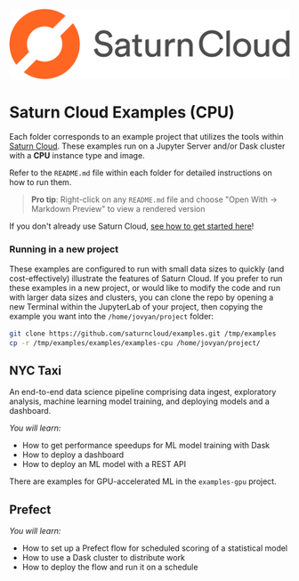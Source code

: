 ![Saturn Cloud](saturn.png)

# Saturn Cloud Examples (CPU)

Each folder corresponds to an example project that utilizes the tools within [Saturn Cloud](https://www.saturncloud.io/s/). These examples run on a Jupyter Server and/or Dask cluster with a **CPU** instance type and image.

Refer to the `README.md` file within each folder for detailed instructions on how to run them.

> **Pro tip**: Right-click on any `README.md` file and choose "Open With -> Markdown Preview" to view a rendered version

If you don't already use Saturn Cloud, [see how to get started here](https://www.saturncloud.io/docs/getting-started/)!

### Running in a new project

These examples are configured to run with small data sizes to quickly (and cost-effectively) illustrate the features of Saturn Cloud. If you prefer to run these examples in a new project, or would like to modify the code and run with larger data sizes and clusters, you can clone the repo by opening a new Terminal within the JupyterLab of your project, then copying the example you want into the `/home/jovyan/project` folder:

```bash
git clone https://github.com/saturncloud/examples.git /tmp/examples
cp -r /tmp/examples/examples/examples-cpu /home/jovyan/project/
```

## NYC Taxi

An end-to-end data science pipeline comprising data ingest, exploratory analysis, machine learning model training, and deploying models and a dashboard.

*You will learn:*
- How to get performance speedups for ML model training with Dask
- How to deploy a dashboard
- How to deploy an ML model with a REST API

There are examples for GPU-accelerated ML in the `examples-gpu` project.

## Prefect

*You will learn:*
- How to set up a Prefect flow for scheduled scoring of a statistical model
- How to use a Dask cluster to distribute work
- How to deploy the flow and run it on a schedule

